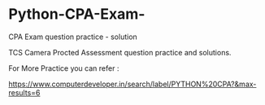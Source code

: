 # Python-CPA-Exam-
CPA Exam question practice - solution 

TCS Camera Procted Assessment question practice and solutions.

For More Practice you can refer :

https://www.computerdeveloper.in/search/label/PYTHON%20CPA?&max-results=6
